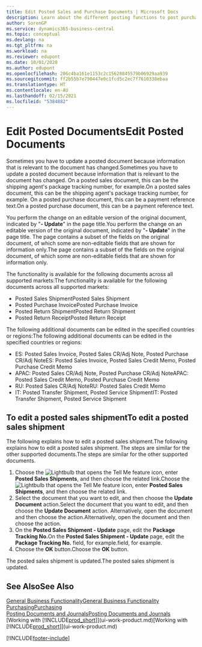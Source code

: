 ```yaml
---
title: Edit Posted Sales and Purchase Documents | Microsoft Docs
description: Learn about the different posting functions to post purchase documents, and how you can update posted documents.
author: SorenGP
ms.service: dynamics365-business-central
ms.topic: conceptual
ms.devlang: na
ms.tgt_pltfrm: na
ms.workload: na
ms.reviewer: edupont
ms.date: 10/01/2020
ms.author: edupont
ms.openlocfilehash: 206c4ba161e1153c2c15628845579b06929aa939
ms.sourcegitcommit: ff2b55b7e790447e0c1fcd5c2ec7f7610338ebaa
ms.translationtype: HT
ms.contentlocale: en-AU
ms.lasthandoff: 02/15/2021
ms.locfileid: "5384882"
---
```

# <a name="edit-posted-documents"></a><span data-ttu-id="a7f76-103">Edit Posted Documents</span><span class="sxs-lookup"><span data-stu-id="a7f76-103">Edit Posted Documents</span></span>

<span data-ttu-id="a7f76-104">Sometimes you have to update a posted document because information that is relevant to the document has changed.</span><span class="sxs-lookup"><span data-stu-id="a7f76-104">Sometimes you have to update a posted document because information that is relevant to the document has changed.</span></span> <span data-ttu-id="a7f76-105">On a posted sales document, this can be the shipping agent's package tracking number, for example.</span><span class="sxs-lookup"><span data-stu-id="a7f76-105">On a posted sales document, this can be the shipping agent's package tracking number, for example.</span></span> <span data-ttu-id="a7f76-106">On a posted purchase document, this can be a payment reference text.</span><span class="sxs-lookup"><span data-stu-id="a7f76-106">On a posted purchase document, this can be a payment reference text.</span></span>

<span data-ttu-id="a7f76-107">You perform the change on an editable version of the original document, indicated by "**- Update**" in the page title.</span><span class="sxs-lookup"><span data-stu-id="a7f76-107">You perform the change on an editable version of the original document, indicated by "**- Update**" in the page title.</span></span> <span data-ttu-id="a7f76-108">The page contains a subset of the fields on the original document, of which some are non-editable fields that are shown for information only.</span><span class="sxs-lookup"><span data-stu-id="a7f76-108">The page contains a subset of the fields on the original document, of which some are non-editable fields that are shown for information only.</span></span>

<span data-ttu-id="a7f76-109">The functionality is available for the following documents across all supported markets:</span><span class="sxs-lookup"><span data-stu-id="a7f76-109">The functionality is available for the following documents across all supported markets:</span></span>

- <span data-ttu-id="a7f76-110">Posted Sales Shipment</span><span class="sxs-lookup"><span data-stu-id="a7f76-110">Posted Sales Shipment</span></span>
- <span data-ttu-id="a7f76-111">Posted Purchase Invoice</span><span class="sxs-lookup"><span data-stu-id="a7f76-111">Posted Purchase Invoice</span></span>
- <span data-ttu-id="a7f76-112">Posted Return Shipment</span><span class="sxs-lookup"><span data-stu-id="a7f76-112">Posted Return Shipment</span></span>
- <span data-ttu-id="a7f76-113">Posted Return Receipt</span><span class="sxs-lookup"><span data-stu-id="a7f76-113">Posted Return Receipt</span></span>

<span data-ttu-id="a7f76-114">The following additional documents can be edited in the specified countries or regions:</span><span class="sxs-lookup"><span data-stu-id="a7f76-114">The following additional documents can be edited in the specified countries or regions:</span></span>

- <span data-ttu-id="a7f76-115">ES: Posted Sales Invoice, Posted Sales CR/Adj Note, Posted Purchase CR/Adj Note</span><span class="sxs-lookup"><span data-stu-id="a7f76-115">ES: Posted Sales Invoice, Posted Sales Credit Memo, Posted Purchase Credit Memo</span></span>
- <span data-ttu-id="a7f76-116">APAC: Posted Sales CR/Adj Note, Posted Purchase CR/Adj Note</span><span class="sxs-lookup"><span data-stu-id="a7f76-116">APAC: Posted Sales Credit Memo, Posted Purchase Credit Memo</span></span>
- <span data-ttu-id="a7f76-117">RU: Posted Sales CR/Adj Note</span><span class="sxs-lookup"><span data-stu-id="a7f76-117">RU: Posted Sales Credit Memo</span></span>
- <span data-ttu-id="a7f76-118">IT: Posted Transfer Shipment, Posted Service Shipment</span><span class="sxs-lookup"><span data-stu-id="a7f76-118">IT: Posted Transfer Shipment, Posted Service Shipment</span></span>

## <a name="to-edit-a-posted-sales-shipment"></a><span data-ttu-id="a7f76-119">To edit a posted sales shipment</span><span class="sxs-lookup"><span data-stu-id="a7f76-119">To edit a posted sales shipment</span></span>

<span data-ttu-id="a7f76-120">The following explains how to edit a posted sales shipment.</span><span class="sxs-lookup"><span data-stu-id="a7f76-120">The following explains how to edit a posted sales shipment.</span></span> <span data-ttu-id="a7f76-121">The steps are similar for the other supported documents.</span><span class="sxs-lookup"><span data-stu-id="a7f76-121">The steps are similar for the other supported documents.</span></span>

1. <span data-ttu-id="a7f76-122">Choose the ![Lightbulb that opens the Tell Me feature](media/ui-search/search_small.png "Tell me what you want to do") icon, enter **Posted Sales Shipments**, and then choose the related link.</span><span class="sxs-lookup"><span data-stu-id="a7f76-122">Choose the ![Lightbulb that opens the Tell Me feature](media/ui-search/search_small.png "Tell me what you want to do") icon, enter **Posted Sales Shipments**, and then choose the related link.</span></span>
2. <span data-ttu-id="a7f76-123">Select the document that you want to edit, and then choose the **Update Document** action.</span><span class="sxs-lookup"><span data-stu-id="a7f76-123">Select the document that you want to edit, and then choose the **Update Document** action.</span></span> <span data-ttu-id="a7f76-124">Alternatively, open the document and then choose the action.</span><span class="sxs-lookup"><span data-stu-id="a7f76-124">Alternatively, open the document and then choose the action.</span></span>
3. <span data-ttu-id="a7f76-125">On the **Posted Sales Shipment - Update** page, edit the **Package Tracking No.**</span><span class="sxs-lookup"><span data-stu-id="a7f76-125">On the **Posted Sales Shipment - Update** page, edit the **Package Tracking No.**</span></span> <span data-ttu-id="a7f76-126">field, for example.</span><span class="sxs-lookup"><span data-stu-id="a7f76-126">field, for example.</span></span>
4. <span data-ttu-id="a7f76-127">Choose the **OK** button.</span><span class="sxs-lookup"><span data-stu-id="a7f76-127">Choose the **OK** button.</span></span>

<span data-ttu-id="a7f76-128">The posted sales shipment is updated.</span><span class="sxs-lookup"><span data-stu-id="a7f76-128">The posted sales shipment is updated.</span></span>

## <a name="see-also"></a><span data-ttu-id="a7f76-129">See Also</span><span class="sxs-lookup"><span data-stu-id="a7f76-129">See Also</span></span>

[<span data-ttu-id="a7f76-130">General Business Functionality</span><span class="sxs-lookup"><span data-stu-id="a7f76-130">General Business Functionality</span></span>](ui-across-business-areas.md)  
[<span data-ttu-id="a7f76-131">Purchasing</span><span class="sxs-lookup"><span data-stu-id="a7f76-131">Purchasing</span></span>](purchasing-manage-purchasing.md)  
[<span data-ttu-id="a7f76-132">Posting Documents and Journals</span><span class="sxs-lookup"><span data-stu-id="a7f76-132">Posting Documents and Journals</span></span>](ui-post-documents-journals.md)  
<span data-ttu-id="a7f76-133">[Working with [!INCLUDE[prod_short](includes/prod_short.md)]](ui-work-product.md)</span><span class="sxs-lookup"><span data-stu-id="a7f76-133">[Working with [!INCLUDE[prod_short](includes/prod_short.md)]](ui-work-product.md)</span></span>  


[!INCLUDE[footer-include](includes/footer-banner.md)]